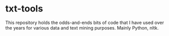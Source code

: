 # txt-tools
This repository holds the odds-and-ends bits of code that I have used over the years for various data and text mining purposes. Mainly Python, nltk. 
